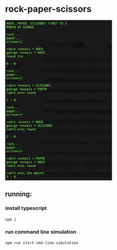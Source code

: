 # rock-paper-scissors

<img src="./cmdLineSimulationScreenshot.png" alt="image" height="520"/>

## running: 
### install typescript
``npm i``
### run command line simulation
``npm run start-cmd-line-simulation``